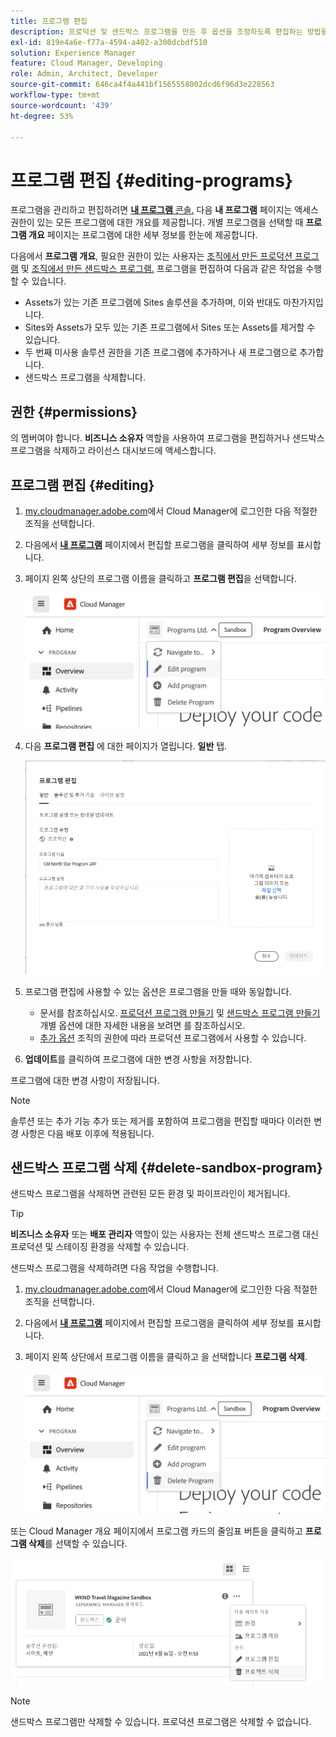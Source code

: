 ```yaml
---
title: 프로그램 편집
description: 프로덕션 및 샌드박스 프로그램을 만든 후 옵션을 조정하도록 편집하는 방법을 알아봅니다.
exl-id: 819e4a6e-f77a-4594-a402-a300dcbdf510
solution: Experience Manager
feature: Cloud Manager, Developing
role: Admin, Architect, Developer
source-git-commit: 646ca4f4a441bf1565558002dcd6f96d3e228563
workflow-type: tm+mt
source-wordcount: '439'
ht-degree: 53%

---
```



# 프로그램 편집 {#editing-programs}

프로그램을 관리하고 편집하려면 [**내 프로그램** 콘솔.](/help/implementing/cloud-manager/navigation.md) 다음 **내 프로그램** 페이지는 액세스 권한이 있는 모든 프로그램에 대한 개요를 제공합니다. 개별 프로그램을 선택할 때 **프로그램 개요** 페이지는 프로그램에 대한 세부 정보를 한눈에 제공합니다.

다음에서 **프로그램 개요**, 필요한 권한이 있는 사용자는 [조직에서 만든 프로덕션 프로그램](creating-production-programs.md) 및 [조직에서 만든 샌드박스 프로그램.](creating-sandbox-programs.md) 프로그램을 편집하여 다음과 같은 작업을 수행할 수 있습니다.

* Assets가 있는 기존 프로그램에 Sites 솔루션을 추가하며, 이와 반대도 마찬가지입니다.
* Sites와 Assets가 모두 있는 기존 프로그램에서 Sites 또는 Assets를 제거할 수 있습니다.
* 두 번째 미사용 솔루션 권한을 기존 프로그램에 추가하거나 새 프로그램으로 추가합니다.
* 샌드박스 프로그램을 삭제합니다.

## 권한 {#permissions}

의 멤버여야 합니다. **비즈니스 소유자** 역할을 사용하여 프로그램을 편집하거나 샌드박스 프로그램을 삭제하고 라이선스 대시보드에 액세스합니다.

## 프로그램 편집 {#editing}

1. [my.cloudmanager.adobe.com](https://my.cloudmanager.adobe.com/)에서 Cloud Manager에 로그인한 다음 적절한 조직을 선택합니다.

1. 다음에서 **[내 프로그램](#my-programs)** 페이지에서 편집할 프로그램을 클릭하여 세부 정보를 표시합니다.

1. 페이지 왼쪽 상단의 프로그램 이름을 클릭하고 **프로그램 편집**&#x200B;을 선택합니다.

   ![프로그램 편집 옵션](assets/edit-program-overview.png)

1. 다음 **프로그램 편집** 에 대한 페이지가 열립니다. **일반** 탭.

   ![일반 탭](assets/edit-program-prod1.png)

1. 프로그램 편집에 사용할 수 있는 옵션은 프로그램을 만들 때와 동일합니다.
   * 문서를 참조하십시오. [프로덕션 프로그램 만들기](/help/implementing/cloud-manager/getting-access-to-aem-in-cloud/creating-production-programs.md) 및 [샌드박스 프로그램 만들기](/help/implementing/cloud-manager/getting-access-to-aem-in-cloud/creating-sandbox-programs.md) 개별 옵션에 대한 자세한 내용을 보려면 를 참조하십시오.
   * [추가 옵션](/help/implementing/cloud-manager/getting-access-to-aem-in-cloud/creating-production-programs.md#options) 조직의 권한에 따라 프로덕션 프로그램에서 사용할 수 있습니다.

1. **업데이트**&#x200B;를 클릭하여 프로그램에 대한 변경 사항을 저장합니다.

프로그램에 대한 변경 사항이 저장됩니다.

>[!NOTE]
>
>솔루션 또는 추가 기능 추가 또는 제거를 포함하여 프로그램을 편집할 때마다 이러한 변경 사항은 다음 배포 이후에 적용됩니다.

## 샌드박스 프로그램 삭제 {#delete-sandbox-program}

샌드박스 프로그램을 삭제하면 관련된 모든 환경 및 파이프라인이 제거됩니다.

>[!TIP]
>
>**비즈니스 소유자** 또는 **배포 관리자** 역할이 있는 사용자는 전체 샌드박스 프로그램 대신 프로덕션 및 스테이징 환경을 삭제할 수 있습니다.

샌드박스 프로그램을 삭제하려면 다음 작업을 수행합니다.

1. [my.cloudmanager.adobe.com](https://my.cloudmanager.adobe.com/)에서 Cloud Manager에 로그인한 다음 적절한 조직을 선택합니다.

1. 다음에서 **[내 프로그램](#my-programs)** 페이지에서 편집할 프로그램을 클릭하여 세부 정보를 표시합니다.

1. 페이지 왼쪽 상단에서 프로그램 이름을 클릭하고 을 선택합니다 **프로그램 삭제**.

   ![프로그램 삭제 옵션](assets/delete-sandbox1.png)

또는 Cloud Manager 개요 페이지에서 프로그램 카드의 줄임표 버튼을 클릭하고 **프로그램 삭제**&#x200B;를 선택할 수 있습니다.

![프로그램 카드의 샌드박스 삭제](assets/delete-sandbox2.png)

>[!NOTE]
>
>샌드박스 프로그램만 삭제할 수 있습니다. 프로덕션 프로그램은 삭제할 수 없습니다.
